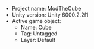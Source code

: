<!-- UNITY CODE ASSIST INSTRUCTIONS START -->
- Project name: ModTheCube
- Unity version: Unity 6000.2.2f1
- Active game object:
  - Name: Cube
  - Tag: Untagged
  - Layer: Default
<!-- UNITY CODE ASSIST INSTRUCTIONS END -->